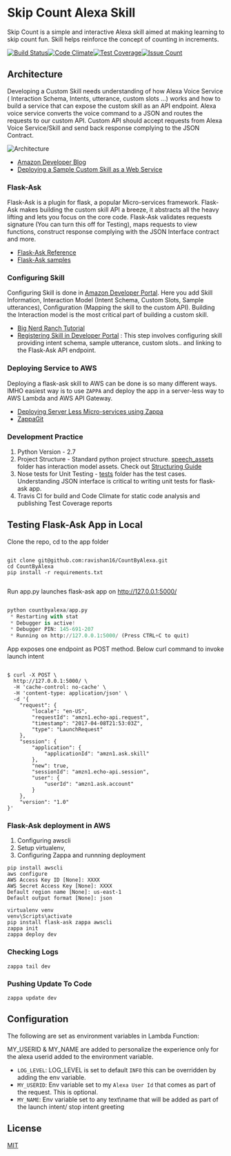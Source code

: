 Skip Count Alexa Skill
======================

Skip Count is a simple and interactive Alexa skill aimed at making learning to skip count fun. Skill helps reinforce the concept of counting in increments.

[![Build Status](https://travis-ci.org/ravishan16/CountByAlexa.svg?branch=master)](https://travis-ci.org/ravishan16/CountByAlexa)[![Code Climate](https://codeclimate.com/github/ravishan16/CountByAlexa/badges/gpa.svg)](https://codeclimate.com/github/ravishan16/CountByAlexa)[![Test Coverage](https://codeclimate.com/github/ravishan16/CountByAlexa/badges/coverage.svg)](https://codeclimate.com/github/ravishan16/CountByAlexa/coverage)[![Issue Count](https://codeclimate.com/github/ravishan16/CountByAlexa/badges/issue_count.svg)](https://codeclimate.com/github/ravishan16/CountByAlexa)

Architecture
------------

Developing a Custom Skill needs understanding of how Alexa Voice Service ( Interaction Schema, Intents, utterance, custom slots ...) works and how to build a service that can expose the custom skill as an API endpoint. Alexa voice service converts the voice command to a JSON and routes the requests to our custom API. Custom API should accept requests from Alexa Voice Service/Skill and send back response complying to the JSON Contract.

![Architecture ](docs/arch_diagram.png)

-	[Amazon Developer Blog](https://developer.amazon.com/blogs/post/Tx14R0IYYGH3SKT/Flask-Ask-A-New-Python-Framework-for-Rapid-Alexa-Skills-Kit-Development)
-	[Deploying a Sample Custom Skill as a Web Service](https://developer.amazon.com/public/solutions/alexa/alexa-skills-kit/docs/deploying-a-sample-skill-as-a-web-service)

### Flask-Ask

Flask-Ask is a plugin for flask, a popular Micro-services framework. Flask-Ask makes building the custom skill API a breeze, it abstracts all the heavy lifting and lets you focus on the core code. Flask-Ask validates requests signature (You can turn this off for Testing), maps requests to view functions, construct response complying with the JSON Interface contract and more.

-	[Flask-Ask Reference](https://alexatutorial.com/flask-ask/)
-	[Flask-Ask samples](https://github.com/johnwheeler/flask-ask/tree/master/samples)

### Configuring Skill

Configuring Skill is done in [Amazon Developer Portal](https://developer.amazon.com/). Here you add Skill Information, Interaction Model (Intent Schema, Custom Slots, Sample utterances), Configuration (Mapping the skill to the custom API). Building the Interaction model is the most critical part of building a custom skill.

-	[Big Nerd Ranch Tutorial](https://developer.amazon.com/alexa-skills-kit/big-nerd-ranch)
-	[Registering Skill in Developer Portal](https://developer.amazon.com/alexa) : This step involves configuring skill providing intent schema, sample utterance, custom slots.. and linking to the Flask-Ask API endpoint.

### Deploying Service to AWS

Deploying a flask-ask skill to AWS can be done is so many different ways. IMHO easiest way is to use `ZAPPA` and deploy the app in a server-less way to AWS Lambda and AWS API Gateway.

-	[Deploying Server Less Micro-services using Zappa](https://gun.io/blog/serverless-microservices-with-zappa-and-flask/)
-	[ZappaGit](https://github.com/Miserlou/Zappa)

### Development Practice

1.	Python Version - 2.7
2.	Project Structure - Standard python project structure. [speech_assets](speech_assets/) folder has interaction model assets. Check out [Structuring Guide](http://python-guide-pt-br.readthedocs.io/en/latest/writing/structure/)
3.	Nose tests for Unit Testing - [tests](tests/) folder has the test cases. Understanding JSON interface is critical to writing unit tests for flask-ask app.
4.	Travis CI for build and Code Climate for static code analysis and publishing Test Coverage reports

Testing Flask-Ask App in Local
------------------------------

Clone the repo, cd to the app folder

```shell

git clone git@github.com:ravishan16/CountByAlexa.git
cd CountByAlexa
pip install -r requirements.txt


```

Run app.py launches flask-ask app on http://127.0.0.1:5000/

```python

python countbyalexa/app.py
 * Restarting with stat
 * Debugger is active!
 * Debugger PIN: 145-691-207
 * Running on http://127.0.0.1:5000/ (Press CTRL+C to quit)

```

App exposes one endpoint as POST method. Below curl command to invoke launch intent

```shell

$ curl -X POST \
  http://127.0.0.1:5000/ \
  -H 'cache-control: no-cache' \
  -H 'content-type: application/json' \
  -d '{
    "request": {
        "locale": "en-US",
        "requestId": "amzn1.echo-api.request",
        "timestamp": "2017-04-08T21:53:03Z",
        "type": "LaunchRequest"
    },
    "session": {
        "application": {
            "applicationId": "amzn1.ask.skill"
        },
        "new": true,
        "sessionId": "amzn1.echo-api.session",
        "user": {
            "userId": "amzn1.ask.account"
        }
    },
    "version": "1.0"
}'
```

### Flask-Ask deployment in AWS

1.	Configuring awscli
2.	Setup virtualenv,
3.	Configuring Zappa and runnning deployment

```shell
pip install awscli
aws configure
AWS Access Key ID [None]: XXXX
AWS Secret Access Key [None]: XXXX
Default region name [None]: us-east-1
Default output format [None]: json
```

```shell
virtualenv venv
venv\Scripts\activate
pip install flask-ask zappa awscli
zappa init
zappa deploy dev
```

### Checking Logs

```shell
zappa tail dev
```

### Pushing Update To Code

```shell
zappa update dev
```

Configuration
-------------

The following are set as environment variables in Lambda Function:

MY_USERID & MY_NAME are added to personalize the experience only for the alexa userid added to the environment variable.

-	`LOG_LEVEL`: LOG_LEVEL is set to default `INFO` this can be overridden by adding the env variable.
-	`MY_USERID`: Env variable set to my `Alexa User Id` that comes as part of the request. This is optional.
-	`MY_NAME`: Env variable set to any text\name that will be added as part of the launch intent/ stop intent greeting

License
-------

[MIT](https://github.com/atom/atom/blob/master/LICENSE.md)
